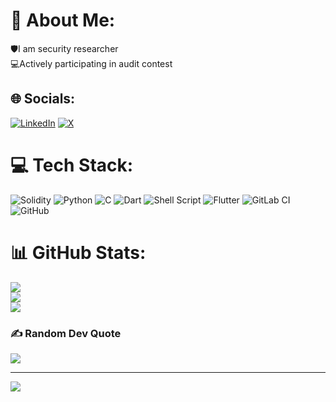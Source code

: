 # 💫 About Me:
🛡️I am security researcher<br>💻Actively participating in audit contest


## 🌐 Socials:
[![LinkedIn](https://img.shields.io/badge/LinkedIn-%230077B5.svg?logo=linkedin&logoColor=white)](https://linkedin.com/in/ShibiKishoreNarayanan) [![X](https://img.shields.io/badge/X-black.svg?logo=X&logoColor=white)](https://x.com/shibi_kishore) 

# 💻 Tech Stack:
![Solidity](https://img.shields.io/badge/Solidity-%23363636.svg?style=for-the-badge&logo=solidity&logoColor=white) ![Python](https://img.shields.io/badge/python-3670A0?style=for-the-badge&logo=python&logoColor=ffdd54) ![C](https://img.shields.io/badge/c-%2300599C.svg?style=for-the-badge&logo=c&logoColor=white) ![Dart](https://img.shields.io/badge/dart-%230175C2.svg?style=for-the-badge&logo=dart&logoColor=white) ![Shell Script](https://img.shields.io/badge/shell_script-%23121011.svg?style=for-the-badge&logo=gnu-bash&logoColor=white) ![Flutter](https://img.shields.io/badge/Flutter-%2302569B.svg?style=for-the-badge&logo=Flutter&logoColor=white) ![GitLab CI](https://img.shields.io/badge/gitlab%20CI-%23181717.svg?style=for-the-badge&logo=gitlab&logoColor=white) ![GitHub](https://img.shields.io/badge/github-%23121011.svg?style=for-the-badge&logo=github&logoColor=white)
# 📊 GitHub Stats:
![](https://github-readme-stats.vercel.app/api?username=fornitechibi&theme=dark&hide_border=false&include_all_commits=false&count_private=false)<br/>
![](https://github-readme-streak-stats.herokuapp.com/?user=fornitechibi&theme=dark&hide_border=false)<br/>
![](https://github-readme-stats.vercel.app/api/top-langs/?username=fornitechibi&theme=dark&hide_border=false&include_all_commits=false&count_private=false&layout=compact)

### ✍️ Random Dev Quote
![](https://quotes-github-readme.vercel.app/api?type=horizontal&theme=tokyonight)

---
[![](https://visitcount.itsvg.in/api?id=fornitechibi&icon=0&color=0)](https://visitcount.itsvg.in)

<!-- Proudly created with GPRM ( https://gprm.itsvg.in ) -->
